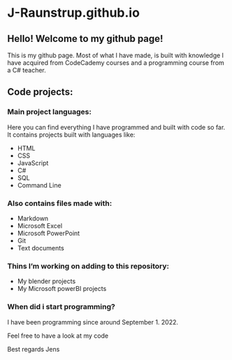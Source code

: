 # J-Raunstrup.github.io

## Hello! Welcome to my github page!

This is my github page. Most of what I have made, is built with knowledge I have acquired from CodeCademy courses and a programming course from a C# teacher.

## Code projects:

### Main project languages:

Here you can find everything I have programmed and built with code so far. It contains projects built with languages like:
<ul>
    <li>HTML</li>
    <li>CSS</li>
    <li>JavaScript</li>
    <li>C#</li>
    <li>SQL</li>
    <li>Command Line</li>
</ul>

### Also contains files made with:

<ul>
    <li>Markdown</li>
    <li>Microsoft Excel</li>
    <li>Microsoft PowerPoint</li>
    <li>Git</li>
    <li>Text documents</li>
</ul>

### Thins I’m working on adding to this repository:

<ul>
    <li>My blender projects</li>
    <li>My Microsoft powerBI projects</li>
</ul>

### When did i start programming?

I have been programming since around September 1. 2022. 

Feel free to have a look at my code

Best regards
Jens
